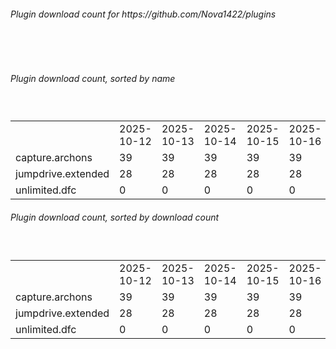 <h6>Plugin download count for https://github.com/Nova1422/plugins</h6><br>
<br>
<h6>Plugin download count, sorted by name</h6><sub><sup><br>
<table>
	<tr>
		<td></td>
		<td>2025-10-12</td>
		<td>2025-10-13</td>
		<td>2025-10-14</td>
		<td>2025-10-15</td>
		<td>2025-10-16</td>
		<td>2025-10-17</td>
		<td>2025-10-18</td>
		<td>today +</td>
	</tr>
	<tr>
		<td>capture.archons</td>
		<td>39</td>
		<td>39</td>
		<td>39</td>
		<td>39</td>
		<td>39</td>
		<td>39</td>
		<td>50</td>
		<td>+ 11</td>
	</tr>
	<tr>
		<td>jumpdrive.extended</td>
		<td>28</td>
		<td>28</td>
		<td>28</td>
		<td>28</td>
		<td>28</td>
		<td>28</td>
		<td>39</td>
		<td>+ 11</td>
	</tr>
	<tr>
		<td>unlimited.dfc</td>
		<td>0</td>
		<td>0</td>
		<td>0</td>
		<td>0</td>
		<td>0</td>
		<td>0</td>
		<td>11</td>
		<td>+ 11</td>
	</tr>
</table>
</sub></sup>
<h6>Plugin download count, sorted by download count</h6><sub><sup><br>
<table>
	<tr>
		<td></td>
		<td>2025-10-12</td>
		<td>2025-10-13</td>
		<td>2025-10-14</td>
		<td>2025-10-15</td>
		<td>2025-10-16</td>
		<td>2025-10-17</td>
		<td>2025-10-18</td>
		<td>today +</td>
	</tr>
	<tr>
		<td>capture.archons</td>
		<td>39</td>
		<td>39</td>
		<td>39</td>
		<td>39</td>
		<td>39</td>
		<td>39</td>
		<td>50</td>
		<td>+ 11</td>
	</tr>
	<tr>
		<td>jumpdrive.extended</td>
		<td>28</td>
		<td>28</td>
		<td>28</td>
		<td>28</td>
		<td>28</td>
		<td>28</td>
		<td>39</td>
		<td>+ 11</td>
	</tr>
	<tr>
		<td>unlimited.dfc</td>
		<td>0</td>
		<td>0</td>
		<td>0</td>
		<td>0</td>
		<td>0</td>
		<td>0</td>
		<td>11</td>
		<td>+ 11</td>
	</tr>
</table>
</sub></sup>
